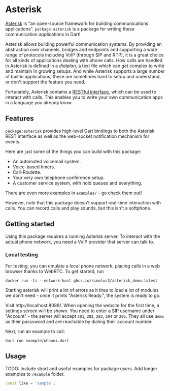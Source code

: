 # Asterisk

[Asterisk](https://www.asterisk.org/) is "an open-source framework for building
communications applications".
`package:asterisk` is a package for writing these communication applications in
Dart!

Asterisk allows building powerful communication systems. By providing an
abstraction over channels, bridges and endpoints and supporting a wide range of
protocols including VoIP (through SIP and RTP), it is a great choice for all
kinds of applications dealing with phone calls.
How calls are handled in Asterisk is defined in a _dialplan_, a text file which
can get complex to write and maintain in growing setups. And while Asterisk
supports a large number of builtin applications, these are sometimes hard to
setup and understand, or don't support the feature you need.

Fortunately, Asterisk contains a [RESTful interface](https://docs.asterisk.org/Configuration/Interfaces/Asterisk-REST-Interface-ARI/Getting-Started-with-ARI/),
which can be used to interact with calls. This enables you to write your own
communication apps in a language you already know.

## Features

`package:asterisk` provides high-level Dart bindings to both the Asterisk REST
interface as well as the web-socket notification mechanism for events.

Here are just some of the things you can build with this package:

- An automated voicemail system.
- Voice-based timers.
- Call-Roulette.
- Your very own telephone conference setup.
- A customer service system, with hold queues and everything.

There are even more examples in `examples/` - go check them out!

However, note that this package doesn't support real-time interaction with
calls. You can record calls and play sounds, but this isn't a softphone.

## Getting started

Using this package requires a running Asterisk server. To interact with the
actual phone network, you need a VoIP provider that server can talk to.

### Local testing

For testing, you can emulate a local phone network, placing calls in a web
browser thanks to WebRTC.
To get started, run

```
docker run -ti --network host ghcr.io/simolus3/asterisk_demo:latest
```

Starting asterisk will print a lot of errors as it tires to load a lot of
modules we don't need - once it prints "Asterisk Ready.", the system is ready
to go.

Visit http://localhost:8088/. When opening the website for the first time, a
settings screen will be shown.
You need to enter a SIP username under "Account" - the server will accept
`201`, `202`, `203`, `204` or `205`. They all use `demo` as their passsword and
are reachable by dialing their account number.

Next, run an example to call:

```
dart run example/whoami.dart
```

## Usage

TODO: Include short and useful examples for package users. Add longer examples
to `/example` folder. 

```dart
const like = 'sample';
```
